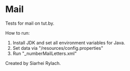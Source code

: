 # Mail

Tests for mail on tut.by.

How to run:
  1. Install JDK and set all environment variables for Java.
  2. Set data via "/resources/config.properties"
  2. Run "_numberMailLetters.xml"
  
Created by Siarhei Rylach.
